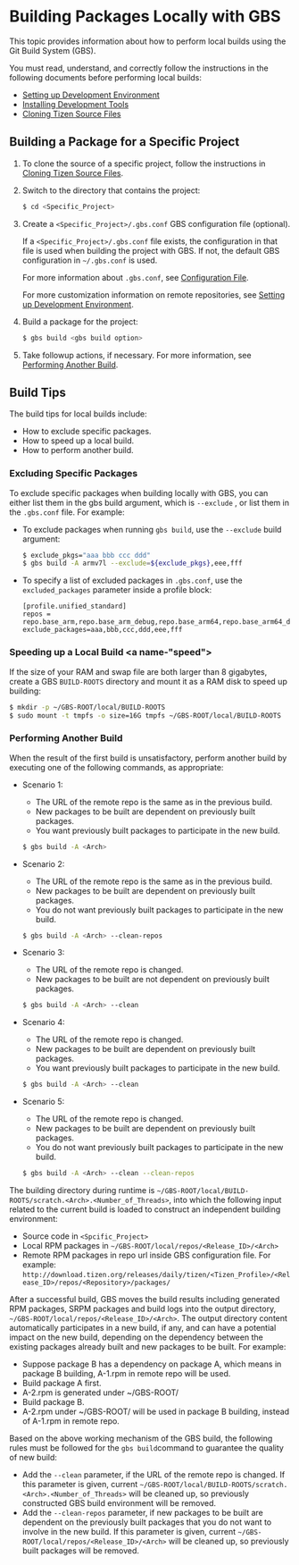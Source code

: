 # Building Packages Locally with GBS

This topic provides information about how to perform local builds using the Git Build System (GBS).

You must read, understand, and correctly follow the instructions in the following documents before performing local builds:

- [Setting up Development Environment](setting-up.md)
- [Installing Development Tools](installing.md)
- [Cloning Tizen Source Files](cloning.md)

## Building a Package for a Specific Project

1. To clone the source of a specific project, follow the instructions in [Cloning Tizen Source Files](cloning.md).

2. Switch to the directory that contains the project:

   ```bash
   $ cd <Specific_Project>
   ```

3. Create a  `<Specific_Project>/.gbs.conf` GBS configuration file (optional).

   If a `<Specific_Project>/.gbs.conf` file exists, the configuration in that file is used when building the project with GBS. If not, the default GBS configuration in `~/.gbs.conf` is used.

   For more information about `.gbs.conf`, see [Configuration File](../tools/gbs/gbs.conf.md).

   For more customization information on remote repositories, see [Setting up Development Environment](setting-up.md).

4. Build a package for the project:

   ```bash
   $ gbs build <gbs build option>
   ```

5. Take followup actions, if necessary. For more information, see [Performing Another Build](#id4).

## Build Tips

The build tips for local builds include:

- How to exclude specific packages.
- How to speed up a local build.
- How to perform another build.

### Excluding Specific Packages <a name="id3"></a>

To exclude specific packages when building locally with GBS, you can either list them in the gbs build argument, which is `--exclude` , or list them in the `.gbs.conf` file. For example:

- To exclude packages when running `gbs build`, use the `--exclude` build argument:
  ```bash
  $ exclude_pkgs="aaa bbb ccc ddd"
  $ gbs build -A armv7l --exclude=${exclude_pkgs},eee,fff
  ```
- To specify a list of excluded packages in `.gbs.conf`, use the `excluded_packages` parameter inside a profile block:
  ```
  [profile.unified_standard]
  repos = repo.base_arm,repo.base_arm_debug,repo.base_arm64,repo.base_arm64_debug,repo.base_ia32,repo.base_ia32_debug,repo.base_x86_64,repo.base_x86_64_debug,repo.unified_standard,repo.unified_standard_debug
  exclude_packages=aaa,bbb,ccc,ddd,eee,fff
  ```

### Speeding up a Local Build <a name-"speed"></a>

If the size of your RAM and swap file are both larger than 8 gigabytes, create a GBS `BUILD-ROOTS` directory and mount it as a RAM disk to speed up building:

```bash
$ mkdir -p ~/GBS-ROOT/local/BUILD-ROOTS
$ sudo mount -t tmpfs -o size=16G tmpfs ~/GBS-ROOT/local/BUILD-ROOTS
```

### Performing Another Build <a name="id4"></a>

When the result of the first build is unsatisfactory, perform another build by executing one of the following commands, as appropriate:

- Scenario 1:

  - The URL of the remote repo is the same as in the previous build.
  - New packages to be built are dependent on previously built packages.
  - You want previously built packages to participate in the new build.

  ```bash
  $ gbs build -A <Arch>
  ```

- Scenario  2:

  - The URL of the remote repo is the same as in the previous build.
  - New packages to be built are dependent on previously built packages.
  - You do not want previously built packages to participate in the new build.

  ```bash
  $ gbs build -A <Arch> --clean-repos
  ```

- Scenario 3:

  - The URL of the remote repo is changed.
  - New packages to be built are not dependent on previously built packages.

  ```bash
  $ gbs build -A <Arch> --clean
  ```

- Scenario 4:

  - The URL of the remote repo is changed.
  - New packages to be built are dependent on previously built packages.
  - You want previously built packages to participate in the new build.

  ```bash
  $ gbs build -A <Arch> --clean
  ```

- Scenario 5:

  - The URL of the remote repo is changed.
  - New packages to be built are dependent on previously built packages.
  - You do not want previously built packages to participate in the new build.

  ```bash
  $ gbs build -A <Arch> --clean --clean-repos
  ```

The building directory during runtime is `~/GBS-ROOT/local/BUILD-ROOTS/scratch.<Arch>.<Number_of_Threads>`, into which the following input related to the current build is loaded to construct an independent building environment:

- Source code in `<Spcific_Project>`
- Local RPM packages in `~/GBS-ROOT/local/repos/<Release_ID>/<Arch>`
- Remote RPM packages in repo url inside GBS configuration file. For example:  `http://download.tizen.org/releases/daily/tizen/<Tizen_Profile>/<Release_ID>/repos/<Repository>/packages/`

After a successful build, GBS moves the build results including generated RPM packages, SRPM packages and build logs into the output directory, `~/GBS-ROOT/local/repos/<Release_ID>/<Arch>`. The output directory content automatically participates in a new build, if any, and can have a potential impact on the new build, depending on the dependency between the existing packages already built and new packages to be built. For example:

- Suppose package B has a dependency on package A, which means in package B building, A-1.rpm in remote repo will be used.
- Build package A first.
- A-2.rpm is generated under ~/GBS-ROOT/
- Build package B.
- A-2.rpm under ~/GBS-ROOT/ will be used in package B building,  instead of A-1.rpm in remote repo.

Based on the above working mechanism of the GBS build, the following rules must be followed for the `gbs build`command to guarantee the quality of new build:

- Add the `--clean` parameter, if the URL of the remote repo is changed. If this parameter is given, current  `~/GBS-ROOT/local/BUILD-ROOTS/scratch.<Arch>.<Number_of_Threads>` will be cleaned up, so previously constructed GBS build environment will be removed.
- Add the `--clean-repos` parameter, if new packages to be built are dependent on the previously built packages that you do not want to involve in the new build. If this parameter is given,  current `~/GBS-ROOT/local/repos/<Release_ID>/<Arch>` will be cleaned up, so previously built packages will be removed.
